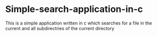 # Simple-search-application-in-c
This is a simple application written in c which searches for a file in the current and all subdirectries of the current directory

